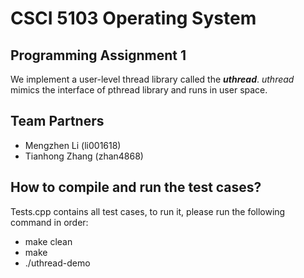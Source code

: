 # CSCI 5103 Operating System
## Programming Assignment 1
We implement a user-level thread library called the ***uthread***. *uthread* mimics
the interface of pthread library and runs in user space.
## Team Partners
- Mengzhen Li (li001618)
- Tianhong Zhang (zhan4868)
## How to compile and run the test cases?
Tests.cpp contains all test cases, to run it, please run the following command in order:
- make clean
- make
- ./uthread-demo